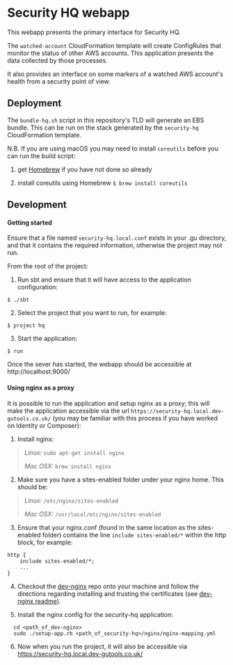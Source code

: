 Security HQ webapp
==================

This webapp presents the primary interface for Security HQ.

The `watched-account` CloudFormation template will create ConfigRules
that monitor the status of other AWS accounts. This application
presents the data collected by those processes.

It also provides an interface on some markers of a watched AWS
account's health from a security point of view.


## Deployment

The `bundle-hq.sh` script in this repository's TLD will generate an EBS
bundle. This can be run on the stack generated by the `security-hq`
CloudFormation template.

N.B. If you are using macOS you may need to install `coreutils` before you can run the build script:

1) get [Homebrew](https://brew.sh/) if you have not done so already

2) install coreutils using Homebrew `$ brew install coreutils`


## Development

#### Getting started

Ensure that a file named `security-hq.local.conf` exists in your .gu directory, and that it contains the required information, otherwise the project may not run.

From the root of the project:

1. Run sbt and ensure that it will have access to the application configuration:

`$ ./sbt`

2. Select the project that you want to run, for example:

`$ project hq`

3. Start the application:

`$ run`

Once the sever has started, the webapp should be accessible at http://localhost:9000/

#### Using nginx as a proxy

It is possible to run the application and setup nginx as a proxy; this will make the application accessible via the url `https://security-hq.local.dev-gutools.co.uk/` (you may be familiar with this process if you have worked on Identity or Composer):

1. Install nginx:
  > *Linux:*   ```sudo apt-get install nginx```
  >
  > *Mac OSX:* ```brew install nginx```

2. Make sure you have a sites-enabled folder under your nginx home. This should be:
  > *Linux:* ```/etc/nginx/sites-enabled```
  >
  > *Mac OSX:* ```/usr/local/etc/nginx/sites-enabled```

3. Ensure that your nginx.conf (found in the same location as the sites-enabled folder) contains the line `include sites-enabled/*` within the http block, for example:

  ```
  http {
      include sites-enabled/*;
      ...
  }
  ```

4. Checkout the [dev-nginx](https://github.com/guardian/dev-nginx) repo onto your machine and follow the directions regarding installing and trusting the certificates (see [dev-nginx readme](https://github.com/guardian/dev-nginx)).

5. Install the nginx config for the security-hq application:

  ```
    cd <path_of_dev-nginx>
    sudo ./setup-app.rb <path_of_security-hq>/nginx/nginx-mapping.yml
  ```

6. Now when you run the project, it will also be accessible via https://security-hq.local.dev-gutools.co.uk/

